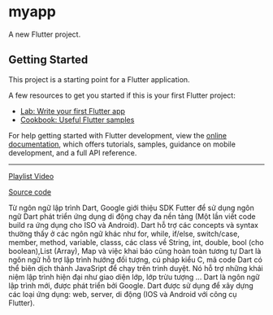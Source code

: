 # myapp

A new Flutter project.

## Getting Started

This project is a starting point for a Flutter application.

A few resources to get you started if this is your first Flutter project:

- [Lab: Write your first Flutter app](https://docs.flutter.dev/get-started/codelab)
- [Cookbook: Useful Flutter samples](https://docs.flutter.dev/cookbook)

For help getting started with Flutter development, view the
[online documentation](https://docs.flutter.dev/), which offers tutorials,
samples, guidance on mobile development, and a full API reference.

---

[Playlist Video](https://www.youtube.com/playlist?list=PLWBrqglnjNl3DzS2RHds5KlanGqQ1uLNQ)

[Source code](https://github.com/sunlight3d/Fluttertutorials2020)

Từ ngôn ngữ lập trình Dart, Google giới thiệu SDK Futter để sử dụng ngôn ngữ Dart phát triển ứng dụng di động chạy đa nền tảng (Một lần viết code build ra ứng dụng cho ISO và Android).
Dart hỗ trợ các concepts và syntax thường thấy ở các ngôn ngữ khác như for, while, if/else, switch/case, member, method, variable, classs, các class về String, int, double, bool (cho boolean),List (Array), Map và việc khai báo cũng hoàn toàn tương tự
Dart là ngôn ngữ hỗ trợ lập trình hướng đối tượng, cú pháp kiểu C, mã code Dart có thể biên dịch thành JavaSript để chạy trên trình duyệt. Nó hỗ trợ những khái niệm lập trình hiện đại như giao diện lớp, lớp trừu tượng ...
Dart là ngôn ngữ lập trình mới, được phát triển bởi Google. Dart được sử dụng để xây dựng các loại ứng dụng: web, server, di động (IOS và Android với công cụ Flutter).
